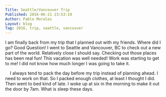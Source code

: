 ```yaml
---
Title: Seattle/Vancouver Trip 
Published: 2016-06-21 23:53:19
Author: Pablo Morales
Layout: blog
Tag: 2016, trip, seattle, vancouver
---
```

I am finally back from my trip that I planned out with my friends. Where did I go? Good Question! I went to Seattle and Vancouver, BC to check out a new part of the world. Relatively close I should say. Checking out those places has been real fun! This vacation was well needed! Work was starting to get to me! I did not know how much longer I was going to take it.  

     I always tend to pack the day before my trip instead of planning ahead. I need to work on that. So I packed enough clothes, at least I thought I did. Then went to bed kind of late. I woke up at six in the morning to make it out the door by 7am. What is sleep these days. 
